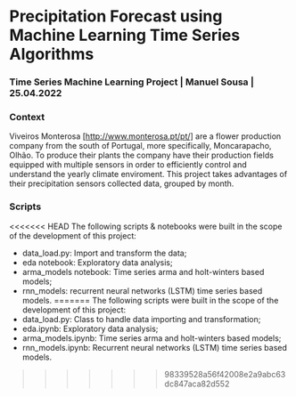 # Precipitation Forecast using Machine Learning Time Series Algorithms
### Time Series Machine Learning Project | Manuel Sousa | 25.04.2022

### Context
Viveiros Monterosa [http://www.monterosa.pt/pt/] are a flower production company from the south of Portugal, more specifically, Moncarapacho, Olhão. To produce their plants the company have their production fields equipped with multiple sensors in order to efficiently control and understand the yearly climate enviroment. This project takes advantages of their precipitation sensors collected data, grouped by month.

### Scripts
<<<<<<< HEAD
The following scripts & notebooks were built in the scope of the development of this project:
* data_load.py: Import and transform the data;
* eda notebook: Exploratory data analysis;
* arma_models notebook: Time series arma and holt-winters based models;
* rnn_models: recurrent neural networks (LSTM) time series based models.
=======
The following scripts were built in the scope of the development of this project:
* data_load.py: Class to handle data importing and transformation;
* eda.ipynb: Exploratory data analysis;
* arma_models.ipynb: Time series arma and holt-winters based models;
* rnn_models.ipynb: Recurrent neural networks (LSTM) time series based models.
>>>>>>> 98339528a56f42008e2a9abc63dc847aca82d552
